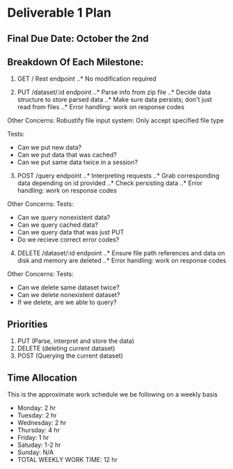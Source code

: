 # Deliverable 1 Plan

## Final Due Date: October the 2nd

## Breakdown Of Each Milestone:

1. GET / Rest endpoint
..* No modification required

2. PUT /dataset/:id endpoint
..* Parse info from zip file
..* Decide data structure to store parsed data
..* Make sure data persists; don't just read from files
..* Error handling: work on response codes

Other Concerns:
Robustify file input system: Only accept specified file type

Tests:
* Can we put new data?
* Can we put data that was cached?
* Can we put same data twice in a session?

3. POST /query endpoint
..* Interpreting requests
..* Grab corresponding data depending on id provided
..* Check persisting data
..* Error handling: work on response codes

Other Concerns:
Tests:
* Can we query nonexistent data?
* Can we query cached data?
* Can we query data that was just PUT
* Do we recieve correct error codes?

4. DELETE /dataset/:id endpoint
..* Ensure file path references and data on disk and memory are deleted
..* Error handling: work on response codes

Other Concerns:
Tests:
* Can we delete same dataset twice?
* Can we delete nonexistent dataset?
* If we delete, are we able to query?

## Priorities

1. PUT (Parse, interpret and store the data)
2. DELETE (deleting current dataset)
3. POST (Querying the current dataset)

## Time Allocation
This is the approximate work schedule we be following on a weekly basis
* Monday: 2 hr
* Tuesday: 2 hr
* Wednesday: 2 hr
* Thursday: 4 hr
* Friday: 1 hr
* Satuday: 1-2 hr
* Sunday: N/A
* TOTAL WEEKLY WORK TIME: 12 hr